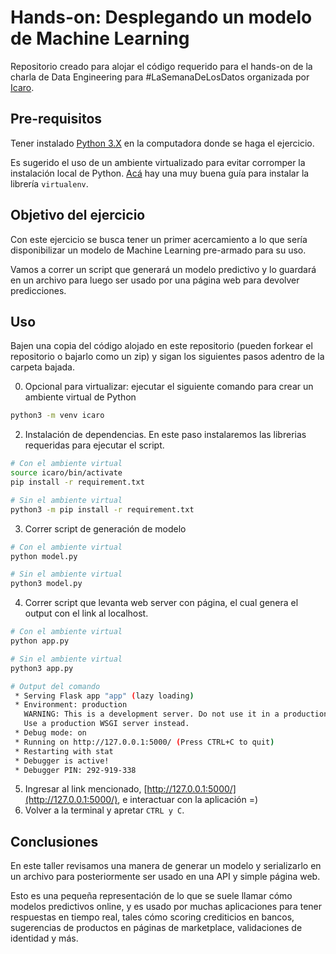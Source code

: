 # Hands-on: Desplegando un modelo de Machine Learning

Repositorio creado para alojar el código requerido para el hands-on de la charla de Data Engineering para #LaSemanaDeLosDatos organizada por [Icaro](https://icaro.org.ar/).

## Pre-requisitos

Tener instalado [Python 3.X](https://www.python.org/downloads/windows/) en la computadora donde se haga el ejercicio.

Es sugerido el uso de un ambiente virtualizado para evitar corromper la instalación local de Python. [Acá](https://help.dreamhost.com/hc/es/articles/115000695551-Instalar-y-usar-virtualenv-con-Python-3) hay una muy buena guía para instalar la librería `virtualenv`.

## Objetivo del ejercicio
Con este ejercicio se busca tener un primer acercamiento a lo que sería disponibilizar un modelo de Machine Learning pre-armado para su uso.

Vamos a correr un script que generará un modelo predictivo y lo guardará en un archivo para luego ser usado por una página web para devolver predicciones.

## Uso

Bajen una copia del código alojado en este repositorio (pueden forkear el repositorio o bajarlo como un zip) y sigan los siguientes pasos adentro de la carpeta bajada.


0) Opcional para virtualizar: ejecutar el siguiente comando para crear un ambiente virtual de Python
```Bash
python3 -m venv icaro
```
2) Instalación de dependencias. En este paso instalaremos las librerias requeridas para ejecutar el script.

```bash
# Con el ambiente virtual
source icaro/bin/activate 
pip install -r requirement.txt
```
```bash
# Sin el ambiente virtual
python3 -m pip install -r requirement.txt
```
3) Correr script de generación de modelo
```bash
# Con el ambiente virtual
python model.py
```
```bash
# Sin el ambiente virtual
python3 model.py
```
4) Correr script que levanta web server con página, el cual genera el output con el link al localhost.
```bash
# Con el ambiente virtual
python app.py
```
```bash
# Sin el ambiente virtual
python3 app.py
```
```bash
# Output del comando
 * Serving Flask app "app" (lazy loading)
 * Environment: production
   WARNING: This is a development server. Do not use it in a production deployment.
   Use a production WSGI server instead.
 * Debug mode: on
 * Running on http://127.0.0.1:5000/ (Press CTRL+C to quit)
 * Restarting with stat
 * Debugger is active!
 * Debugger PIN: 292-919-338
```
5) Ingresar al link mencionado, [http://127.0.0.1:5000/](http://127.0.0.1:5000/), e interactuar con la aplicación =)
6) Volver a la terminal y apretar `CTRL y C`.

## Conclusiones

En este taller revisamos una manera de generar un modelo y serializarlo en un archivo para posteriormente ser usado en una API y simple página web.

Esto es una pequeña representación de lo que se suele llamar cómo modelos predictivos online, y es usado por muchas aplicaciones para tener respuestas en tiempo real, tales cómo scoring crediticios en bancos, sugerencias de productos en páginas de marketplace, validaciones de identidad y más.

